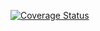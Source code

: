 [![Coverage Status](https://coveralls.io/repos/github/Sveta1305/lab05/badge.svg?branch=main)](https://coveralls.io/github/Sveta1305/lab05?branch=main)
